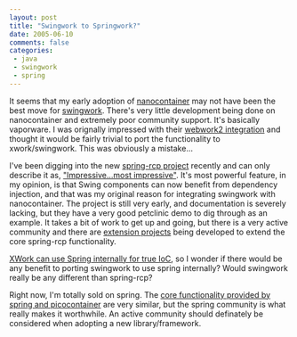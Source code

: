 ```yaml
---
layout: post
title: "Swingwork to Springwork?"
date: 2005-06-10
comments: false
categories:
 - java
 - swingwork
 - spring
---
```


It seems that my early adoption of [nanocontainer](http://www.nanocontainer.org) may not have been the best move for [swingwork](http://swingwork.codecrate.com). There's very little development being done on nanocontainer and extremely poor community support. It's basically vaporware. I was orignally impressed with their [webwork2 integration](http://www.nanocontainer.org/NanoWar+WebWork) and thought it would be fairly trivial to port the functionality to xwork/swingwork. This was obviously a mistake...

   
I've been digging into the new [spring-rcp project](http://www.springframework.org/spring-rcp) recently and can only describe it as, ["Impressive...most impressive"](http://en.wikiquote.org/wiki/Darth_Vader). It's most powerful feature, in my opinion, is that Swing components can now benefit from dependency injection, and that was my original reason for integrating swingwork with nanocontainer. The project is still very early, and documentation is severely lacking, but they have a very good petclinic demo to dig through as an example. It takes a bit of work to get up and going, but there is a very active community and there are [extension projects](https://jide-springrcp.dev.java.net/) being developed to extend the core spring-rcp functionality.

   
[XWork can use Spring internally for true IoC](http://wiki.opensymphony.com/display/WW/WebWork+2+Spring+Integration), so I wonder if there would be any benefit to porting swingwork to use spring internally? Would swingwork really be any different than spring-rcp?

   
Right now, I'm totally sold on spring. The [core functionality provided by spring and picocontainer](http://www.picocontainer.org/Container+Comparison) are very similar, but the spring community is what really makes it worthwhile. An active community should definately be considered when adopting a new library/framework.

   
